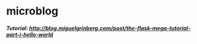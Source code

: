 # microblog

##### Tutorial: http://blog.miguelgrinberg.com/post/the-flask-mega-tutorial-part-i-hello-world
